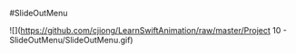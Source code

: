 #SlideOutMenu

![](https://github.com/cjiong/LearnSwiftAnimation/raw/master/Project 10 - SlideOutMenu/SlideOutMenu.gif)

